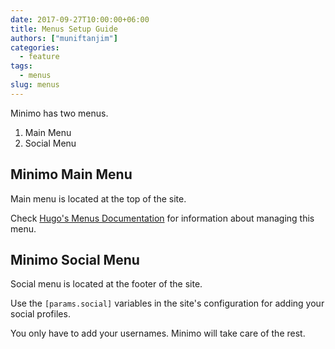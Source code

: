 ```yaml
---
date: 2017-09-27T10:00:00+06:00
title: Menus Setup Guide
authors: ["muniftanjim"]
categories:
  - feature
tags:
  - menus
slug: menus
---
```

Minimo has two menus.

1. Main Menu
2. Social Menu

## Minimo Main Menu

Main menu is located at the top of the site.

Check [Hugo's Menus Documentation](https://gohugo.io/content-management/menus/) for information about managing this menu.

## Minimo Social Menu

Social menu is located at the footer of the site.

Use the `[params.social]` variables in the site's configuration for adding your social profiles.

You only have to add your usernames. Minimo will take care of the rest.
